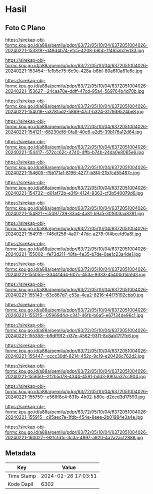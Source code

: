 # Hasil

## Foto C Plano

https://sirekap-obj-formc.kpu.go.id/a88a/pemilu/pdpr/63/72/05/10/04/6372051004026-20240221-153319--d48d4b74-efc5-4208-b6bb-1f465ab2ed33.jpg

https://sirekap-obj-formc.kpu.go.id/a88a/pemilu/pdpr/63/72/05/10/04/6372051004026-20240221-153454--1c1b5c75-6c9e-428a-b8bf-80a610a61e6c.jpg

https://sirekap-obj-formc.kpu.go.id/a88a/pemilu/pdpr/63/72/05/10/04/6372051004026-20240221-153627--24caa70e-ddff-47cd-95a4-569764b4d70b.jpg

https://sirekap-obj-formc.kpu.go.id/a88a/pemilu/pdpr/63/72/05/10/04/6372051004026-20240221-154019--a3781ad2-5869-47cf-b324-317939524be8.jpg

https://sirekap-obj-formc.kpu.go.id/a88a/pemilu/pdpr/63/72/05/10/04/6372051004026-20240221-154121--68230df8-0fa8-40c6-a2d5-39b176a12d64.jpg

https://sirekap-obj-formc.kpu.go.id/a88a/pemilu/pdpr/63/72/05/10/04/6372051004026-20240221-154417--572cc62c-4740-4ffb-b74b-24da0e8065e6.jpg

https://sirekap-obj-formc.kpu.go.id/a88a/pemilu/pdpr/63/72/05/10/04/6372051004026-20240221-154605--f5b171af-8196-4277-b8f4-21b7cd55487c.jpg

https://sirekap-obj-formc.kpu.go.id/a88a/pemilu/pdpr/63/72/05/10/04/6372051004026-20240221-154732--d01af72b-e3f9-4124-9363-cf3b540079d6.jpg

https://sirekap-obj-formc.kpu.go.id/a88a/pemilu/pdpr/63/72/05/10/04/6372051004026-20240221-154821--c5097739-33a4-4a81-b9a5-30f603aa8391.jpg

https://sirekap-obj-formc.kpu.go.id/a88a/pemilu/pdpr/63/72/05/10/04/6372051004026-20240221-154915--746df256-4a07-47dc-a278-0f4beefd9a8f.jpg

https://sirekap-obj-formc.kpu.go.id/a88a/pemilu/pdpr/63/72/05/10/04/6372051004026-20240221-155002--fe73d211-48fa-4e35-b7de-0ae1c23a4de1.jpg

https://sirekap-obj-formc.kpu.go.id/a88a/pemilu/pdpr/63/72/05/10/04/6372051004026-20240221-155055--334414d4-607c-453a-9333-45400d1da1d3.jpg

https://sirekap-obj-formc.kpu.go.id/a88a/pemilu/pdpr/63/72/05/10/04/6372051004026-20240221-155143--63c867d7-c53a-4ea2-8216-44f75192cbb0.jpg

https://sirekap-obj-formc.kpu.go.id/a88a/pemilu/pdpr/63/72/05/10/04/6372051004026-20240221-155315--05969d4d-c341-46fb-b6a5-e67f34de96c1.jpg

https://sirekap-obj-formc.kpu.go.id/a88a/pemilu/pdpr/63/72/05/10/04/6372051004026-20240221-155358--b9dff9f2-d37e-4562-93f1-8c8ab17f7fc6.jpg

https://sirekap-obj-formc.kpu.go.id/a88a/pemilu/pdpr/63/72/05/10/04/6372051004026-20240221-155447--cccc30df-8214-452c-9c19-e20426c762d2.jpg

https://sirekap-obj-formc.kpu.go.id/a88a/pemilu/pdpr/63/72/05/10/04/6372051004026-20240221-155650--2f2b5d78-4344-4591-bdd3-890aa37cc904.jpg

https://sirekap-obj-formc.kpu.go.id/a88a/pemilu/pdpr/63/72/05/10/04/6372051004026-20240221-155759--e568f8c4-631b-4b02-b80e-d2eed3d17593.jpg

https://sirekap-obj-formc.kpu.go.id/a88a/pemilu/pdpr/63/72/05/10/04/6372051004026-20240221-155915--c95aec7e-1fdb-454e-8eee-2b01984e3a4e.jpg

https://sirekap-obj-formc.kpu.go.id/a88a/pemilu/pdpr/63/72/05/10/04/6372051004026-20240221-160027--921c1d1c-3c3a-4897-a920-4a2a2acf2888.jpg


## Metadata

| Key        | Value               |
| ---------- | ------------------- |
| Time Stamp | 2024-02-26 17:03:51 |
| Kode Dapil | 6302                |




